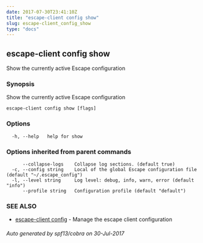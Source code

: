 ```yaml
---
date: 2017-07-30T23:41:10Z
title: "escape-client config show"
slug: escape-client_config_show
type: "docs"
---
```

## escape-client config show

Show the currently active Escape configuration

### Synopsis


Show the currently active Escape configuration

```
escape-client config show [flags]
```

### Options

```
  -h, --help   help for show
```

### Options inherited from parent commands

```
      --collapse-logs    Collapse log sections. (default true)
  -c, --config string    Local of the global Escape configuration file (default "~/.escape_config")
  -l, --level string     Log level: debug, info, warn, error (default "info")
      --profile string   Configuration profile (default "default")
```

### SEE ALSO
* [escape-client config](../escape-client_config/)	 - Manage the escape client configuration

###### Auto generated by spf13/cobra on 30-Jul-2017

